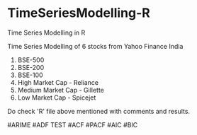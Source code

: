 # TimeSeriesModelling-R
Time Series Modelling in R

Time Series Modelling of 6 stocks from Yahoo Finance India

1. BSE-500
2. BSE-200
3. BSE-100
4. High Market Cap - Reliance
5. Medium Market Cap - Gillette
6. Low Market Cap - Spicejet

Do check 'R' file above mentioned with comments and results.

#ARIME #ADF TEST #ACF #PACF #AIC #BIC 
